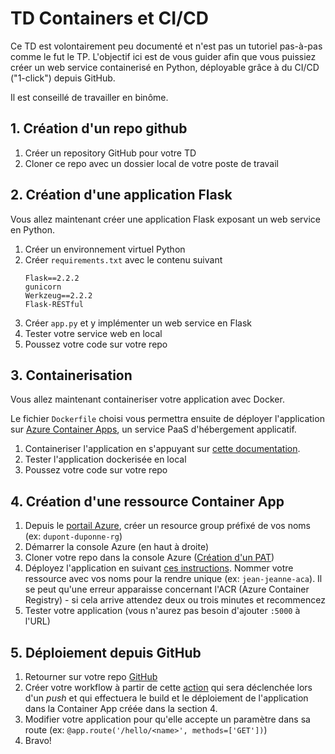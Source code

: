 # TD Containers et CI/CD
Ce TD est volontairement peu documenté et n'est pas un tutoriel pas-à-pas comme le fut le TP. L'objectif ici est de vous guider afin que vous puissiez créer un web service containerisé en Python, déployable grâce à du CI/CD ("1-click") depuis GitHub.

Il est conseillé de travailler en binôme.

## 1. Création d'un repo github
1. Créer un repository GitHub pour votre TD
2. Cloner ce repo avec un dossier local de votre poste de travail

## 2. Création d'une application Flask
Vous allez maintenant créer une application Flask exposant un web service en Python.

1. Créer un environnement virtuel Python
2. Créer `requirements.txt` avec le contenu suivant
   ```
   Flask==2.2.2
   gunicorn
   Werkzeug==2.2.2
   Flask-RESTful
   ```
3. Créer `app.py` et y implémenter un web service en Flask
4. Tester votre service web en local
5. Poussez votre code sur votre repo

## 3. Containerisation
Vous allez maintenant containeriser votre application avec Docker.

Le fichier `Dockerfile` choisi vous permettra ensuite de déployer l'application sur [Azure Container Apps](https://learn.microsoft.com/en-us/azure/container-apps/overview), un service PaaS d'hébergement applicatif.

1. Containeriser l'application en s'appuyant sur [cette documentation](https://learn.microsoft.com/en-us/azure/developer/python/tutorial-containerize-simple-web-app?tabs=web-app-flask#add-dockerfile-and-dockerignore-files).
2. Tester l'application dockerisée en local
3. Poussez votre code sur votre repo

## 4. Création d'une ressource Container App

1. Depuis le [portail Azure](https://portal.azure.com), créer un resource group préfixé de vos noms (ex: `dupont-duponne-rg`)
2. Démarrer la console Azure (en haut à droite)
3. Cloner votre repo dans la console Azure ([Création d'un PAT](https://docs.github.com/en/authentication/keeping-your-account-and-data-secure/managing-your-personal-access-tokens))
4. Déployez l'application en suivant [ces instructions](https://learn.microsoft.com/en-us/azure/developer/python/tutorial-containerize-simple-web-app?tabs=web-app-flask#deploy-web-app-to-azure). Nommer votre ressource avec vos noms pour la rendre unique (ex: `jean-jeanne-aca`).
Il se peut qu'une erreur apparaisse concernant l'ACR (Azure Container Registry) - si cela arrive attendez deux ou trois minutes et recommencez
5. Tester votre application (vous n'aurez pas besoin d'ajouter `:5000` à l'URL)

## 5. Déploiement depuis GitHub
1. Retourner sur votre repo [GitHub](https://www.github.com)
2. Créer votre workflow à partir de cette [action](https://github.com/Azure/container-apps-deploy-action?tab=readme-ov-file#minimal---build-application-image-for-container-app) qui sera déclenchée lors d'un *push* et qui effectuera le build et le déploiement de l'application dans la Container App créée dans la section 4.
3. Modifier votre application pour qu'elle accepte un paramètre dans sa route (ex: `@app.route('/hello/<name>', methods=['GET'])`)
4. Bravo!
